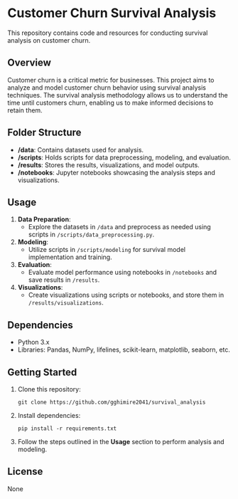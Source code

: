 # Customer Churn Survival Analysis

This repository contains code and resources for conducting survival analysis on customer churn.

## Overview

Customer churn is a critical metric for businesses. This project aims to analyze and model customer churn behavior using survival analysis techniques. The survival analysis methodology allows us to understand the time until customers churn, enabling us to make informed decisions to retain them.

## Folder Structure

- **/data**: Contains datasets used for analysis.
- **/scripts**: Holds scripts for data preprocessing, modeling, and evaluation.
- **/results**: Stores the results, visualizations, and model outputs.
- **/notebooks**: Jupyter notebooks showcasing the analysis steps and visualizations.

## Usage

1. **Data Preparation**: 
    - Explore the datasets in `/data` and preprocess as needed using scripts in `/scripts/data_preprocessing.py`.
2. **Modeling**:
    - Utilize scripts in `/scripts/modeling` for survival model implementation and training.
3. **Evaluation**:
    - Evaluate model performance using notebooks in `/notebooks` and save results in `/results`.
4. **Visualizations**:
    - Create visualizations using scripts or notebooks, and store them in `/results/visualizations`.

## Dependencies

- Python 3.x
- Libraries: Pandas, NumPy, lifelines, scikit-learn, matplotlib, seaborn, etc.

## Getting Started

1. Clone this repository:
    ```
    git clone https://github.com/gghimire2041/survival_analysis
    ```
2. Install dependencies:
    ```
    pip install -r requirements.txt
    ```
3. Follow the steps outlined in the **Usage** section to perform analysis and modeling.


## License

None
